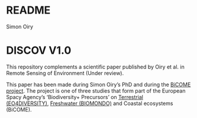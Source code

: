 # README
Simon Oiry

# DISCOV V1.0

This repository complements a scientific paper published by Oiry et
al. in Remote Sensing of Environment (Under review).

This paper has been made during Simon Oiry’s PhD and during the [BiCOME
project](https://bicome.info). The project is one of three studies that
form part of the European Spacy Agency’s ‘Biodiversity+ Precursors’
on [Terrestrial
(EO4DIVERSITY)](https://www.eo4diversity.info/), [Freshwater
(BIOMONDO)](https://www.biomondo.info/) and Coastal ecosystems (BiCOME).
